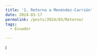 ```yaml
---
title: '1. Retorno a Menéndez-Carrión'
date: 2024-03-17
permalink: /posts/2024/03/Retorno/
tags:
  - Ecuador

---
```


<div style="text-align: justify;">

l

</div>